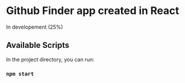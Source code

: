 # Github Finder app created in React

In developement (25%)

## Available Scripts

In the project directory, you can run:

### `npm start`
